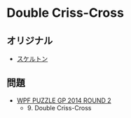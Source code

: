 # Double Criss-Cross

## オリジナル
- [スケルトン](crisscross.md)

## 問題
- [WPF PUZZLE GP 2014 ROUND 2](../questions/wpfpgp2014-2.md)
	- 9\. Double Criss-Cross
